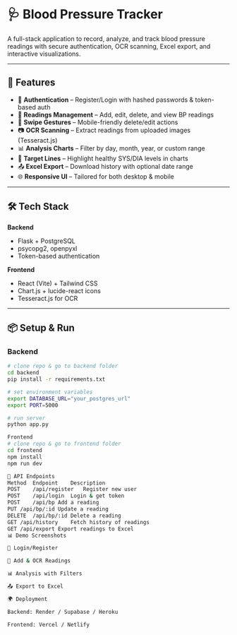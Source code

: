 # 🩺 Blood Pressure Tracker

A full-stack application to record, analyze, and track blood pressure readings with secure authentication, OCR scanning, Excel export, and interactive visualizations.

---

## 🚀 Features
- 🔑 **Authentication** – Register/Login with hashed passwords & token-based auth  
- 📝 **Readings Management** – Add, edit, delete, and view BP readings  
- 📱 **Swipe Gestures** – Mobile-friendly delete/edit actions  
- 📷 **OCR Scanning** – Extract readings from uploaded images (Tesseract.js)  
- 📊 **Analysis Charts** – Filter by day, month, year, or custom range  
- 🎯 **Target Lines** – Highlight healthy SYS/DIA levels in charts  
- 📤 **Excel Export** – Download history with optional date range  
- 🌐 **Responsive UI** – Tailored for both desktop & mobile  

---

## 🛠️ Tech Stack
**Backend**
- Flask + PostgreSQL  
- psycopg2, openpyxl  
- Token-based authentication  

**Frontend**
- React (Vite) + Tailwind CSS  
- Chart.js + lucide-react icons  
- Tesseract.js for OCR  

---

## 📦 Setup & Run

### Backend
```bash
# clone repo & go to backend folder
cd backend
pip install -r requirements.txt

# set environment variables
export DATABASE_URL="your_postgres_url"
export PORT=5000

# run server
python app.py

Frontend
# clone repo & go to frontend folder
cd frontend
npm install
npm run dev

📂 API Endpoints
Method	Endpoint	Description
POST	/api/register	Register new user
POST	/api/login	Login & get token
POST	/api/bp	Add a reading
PUT	/api/bp/:id	Update a reading
DELETE	/api/bp/:id	Delete a reading
GET	/api/history	Fetch history of readings
GET	/api/export	Export readings to Excel
📊 Demo Screenshots

🔐 Login/Register

📝 Add & OCR Readings

📊 Analysis with Filters

📤 Export to Excel

🌍 Deployment

Backend: Render / Supabase / Heroku

Frontend: Vercel / Netlify

